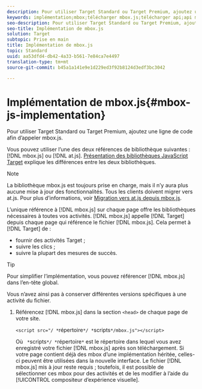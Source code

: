 ```yaml
---
description: Pour utiliser Target Standard ou Target Premium, ajoutez une ligne de code afin d’appeler mbox.js.
keywords: implémentation;mbox;télécharger mbox.js;télécharger api;api mbox.js
seo-description: Pour utiliser Target Standard ou Target Premium, ajoutez une ligne de code afin d’appeler mbox.js.
seo-title: Implémentation de mbox.js
solution: Target
subtopic: Prise en main
title: Implémentation de mbox.js
topic: Standard
uuid: aa53dfd4-db42-4a33-b561-7e84ca7e4497
translation-type: tm+mt
source-git-commit: b45a1a141e9e1d229ed3f92b8124d3edf3bc3042

---
```



# Implémentation de mbox.js{#mbox-js-implementation}

Pour utiliser Target Standard ou Target Premium, ajoutez une ligne de code afin d’appeler mbox.js.

Vous pouvez utiliser l’une des deux références de bibliothèque suivantes : [!DNL mbox.js] ou [!DNL at.js]. [Présentation des bibliothèques JavaScript Target](../../../c-implementing-target/c-considerations-before-you-implement-target/target-implement.md#concept_60B748DE4293488F917E8F1FA4C7E9EB) explique les différences entre les deux bibliothèques.

>[!NOTE]
>
>La bibliothèque mbox.js est toujours prise en charge, mais il n’y aura plus aucune mise à jour des fonctionnalités. Tous les clients doivent migrer vers at.js. Pour plus d’informations, voir [Migration vers at.js depuis mbox.js](../../../c-implementing-target/c-implementing-target-for-client-side-web/t-mbox-download/c-target-atjs-implementation/target-migrate-atjs.md#task_DE55DCE9AC2F49728395665DE1B1E6EA).

L’unique référence à [!DNL mbox.js] sur chaque page offre les bibliothèques nécessaires à toutes vos activités. [!DNL mbox.js] appelle [!DNL Target] depuis chaque page qui référence le fichier [!DNL mbox.js]. Cela permet à [!DNL Target] de :

* fournir des activités Target ;
* suivre les clics ;
* suivre la plupart des mesures de succès.

>[!TIP]
>
>Pour simplifier l’implémentation, vous pouvez référencer [!DNL mbox.js] dans l’en-tête global.

Vous n’avez ainsi pas à conserver différentes versions spécifiques à une activité du fichier.

1. Référencez [!DNL mbox.js] dans la section `<head>` de chaque page de votre site.

   `<script src="/ *`répertoire`*/ *`scripts`*/mbox.js"></script>`

   Où ` *`scripts`*/ *`répertoire`*` est le répertoire dans lequel vous avez enregistré votre fichier [!DNL mbox.js] après son téléchargement.
Si votre page contient déjà des mbox d’une implémentation héritée, celles-ci peuvent être utilisées dans la nouvelle interface. Le fichier [!DNL mbox.js] mis à jour reste requis ; toutefois, il est possible de sélectionner ces mbox pour des activités et de les modifier à l’aide du [!UICONTROL compositeur d’expérience visuelle].